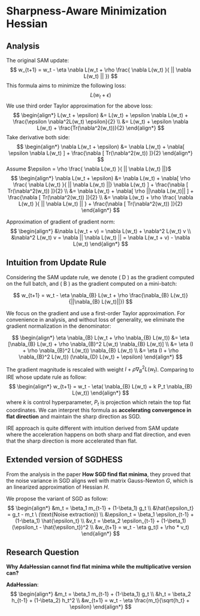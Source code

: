 # Sharpness-Aware Minimization Hessian

## Analysis
The original SAM update:
$$
w_{t+1} = w_t - \eta \nabla L(w_t + \rho \frac{ \nabla L(w_t) }{ || \nabla L(w_t) || })
$$
This formula aims to minimize the following loss:
$$
L(w_t + \epsilon)
$$
We use third order Taylor approximation for the above loss:
$$
\begin{align*}
  L(w_t + \epsilon) &= L(w_t) + \epsilon \nabla L(w_t) + \frac{\epsilon \nabla^2L(w_t) \epsilon}{2} \\
  &= L(w_t) + \epsilon \nabla L(w_t) + \frac{Tr(\nabla^2(w_t))}{2}
\end{align*}
$$
Take derivative both side:
$$
\begin{align*}
  \nabla L(w_t + \epsilon) &= \nabla L(w_t) + \nabla[ \epsilon \nabla L(w_t) ] + \frac{\nabla [ Tr(\nabla^2(w_t)) ]}{2}
\end{align*}
$$
Assume $\epsilon = \rho \frac{ \nabla L(w_t) }{ || \nabla L(w_t) ||}$
$$
\begin{align*}
  \nabla L(w_t + \epsilon) &= \nabla L(w_t) + \nabla[ \rho \frac{ \nabla L(w_t) }{ || \nabla L(w_t) ||} \nabla L(w_t) ] + \frac{\nabla [ Tr(\nabla^2(w_t)) ]}{2} \\
  &=  \nabla L(w_t) + \nabla[ \rho ||\nabla L(w_t)|| ] + \frac{\nabla [ Tr(\nabla^2(w_t)) ]}{2} \\
  &= \nabla L(w_t) + \rho \frac{ \nabla L(w_t) }{ || \nabla L(w_t) || } + \frac{\nabla [ Tr(\nabla^2(w_t)) ]}{2}
\end{align*}
$$

Approximation of gradient of gradient norm:
$$
\begin{align*}
  &\nabla L(w_t + v) = \nabla L(w_t) + \nabla^2 L(w_t) v \\
  &\nabla^2 L(w_t) v = \nabla || \nabla L(w_t) || = \nabla L(w_t + v) - \nabla L(w_t) 
\end{align*}
$$

## Intuition from Update Rule
Considering the SAM update rule, we denote \( D \) as the gradient computed on the full batch, and \( B \) as the gradient computed on a mini-batch:

$$
w_{t+1} = w_t - \eta \nabla_{B} L(w_t + \rho \frac{\nabla_{B} L(w_t)}{||\nabla_{B} L(w_t)||})
$$

We focus on the gradient and use a first-order Taylor approximation. For convenience in analysis, and without loss of generality, we eliminate the gradient normalization in the denominator:

$$
\begin{align*}
\eta \nabla_{B} L(w_t + \rho \nabla_{B} L(w_t)) &= \eta [\nabla_{B} L(w_t) + \rho \nabla_{B}^2 L(w_t) \nabla_{B} L(w_t)] \\
&= \eta (I + \rho \nabla_{B}^2 L(w_t)) \nabla_{B} L(w_t) \\
&= \eta (I + \rho \nabla_{B}^2 L(w_t)) (\nabla_{D} L(w_t) + \epsilon)
\end{align*}
$$

The gradient magnitude is rescaled with weight $I + \rho \nabla_{B}^2 L(w_t)$. Comparing to IRE whose update rule as follow:
$$
\begin{align*}
w_{t+1} = w_t - \eta( \nabla_{B} L(w_t) + k P_t \nabla_{B} L(w_t))
\end{align*}
$$
where $k$ is control hyperparameter, $P_t$ is projection which retain the top flat coordinates. We can interpret this formula as **accelerating convergence in flat direction** and maintain the sharp direction as SGD.

IRE approach is quite different with intuition derived from SAM update where the acceleration happens on both sharp and flat direction, and even that the sharp direction is more accelerated than flat.

## Extended version of SGDHESS
From the analysis in the paper **How SGD find flat minima**, they proved that the noise variance in SGD aligns well with matrix Gauss-Newton $G$, which is an linearized approximation of Hessian $H$.

We propose the variant of SGD as follow:
$$
\begin{align*}
  &m_t = \beta_1 m_{t-1} + (1-\beta_1) g_t \\
  &\hat{\epsilon_t} = g_t - m_t \ (\text{Noise extraction}) \\
  &\epsilon_t = \beta_1 \epsilon_{t-1} + (1-\beta_1) \hat{\epsilon_t} \\
  &v_t = \beta_2 \epsilon_{t-1} + (1-\beta_1) (\epsilon_t - \hat{\epsilon_t})^2 \\
  &w_{t+1} = w_t - \eta g_t(I + \rho * v_t)
\end{align*}
$$

## Research Question
**Why AdaHessian cannot find flat minima while the multiplicative version can?**

**AdaHessian**:
$$
\begin{align*}
&m_t = \beta_1 m_{t-1} + (1-\beta_1) g_t \\
&h_t = \beta_2 h_{t-1} + (1-\beta_2) h_t^2 \\
&w_{t+1} = w_t - \eta \frac{m_t}{\sqrt{h_t} + \epsilon}
\end{align*}
$$